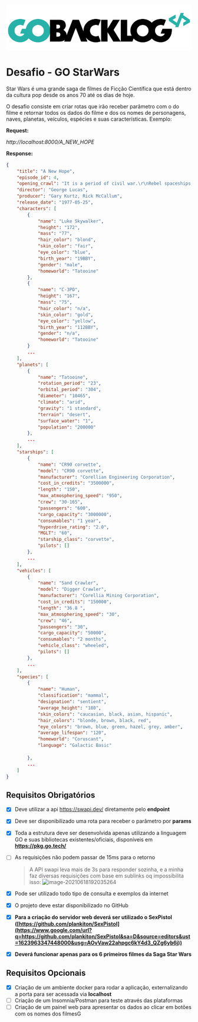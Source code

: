 <img src="img/image1.png" style="background-color: white;border-radius: 5px"/>



# Desafio - GO StarWars



Star Wars é uma grande saga de filmes de Ficção Científica que está dentro da cultura pop desde os anos 70 até os dias de hoje.



O desafio consiste em criar rotas que irão receber parâmetro com o do filme e retornar todos os dados do filme e dos os nomes de personagens, naves, planetas, veículos, espécies e suas características. Exemplo:



**Request:**

*http://localhost:8000/A_NEW_HOPE*



**Response:**

```json
{
    "title": "A New Hope",
    "episode_id": 4,
    "opening_crawl": "It is a period of civil war.\r\nRebel spaceships, striking\r\nfrom a hidden base, have won\r\ntheir first victory against\r\nthe evil Galactic Empire.\r\n\r\nDuring the battle, Rebel\r\nspies managed to steal secret\r\nplans to the Empire's\r\nultimate weapon, the DEATH\r\nSTAR, an armored space\r\nstation with enough power\r\nto destroy an entire planet.\r\n\r\nPursued by the Empire's\r\nsinister agents, Princess\r\nLeia races home aboard her\r\nstarship, custodian of the\r\nstolen plans that can save her\r\npeople and restore\r\nfreedom to the galaxy....",
    "director": "George Lucas",
    "producer": "Gary Kurtz, Rick McCallum",
    "release_date": "1977-05-25",
    "characters": [
        {
            "name": "Luke Skywalker",
            "height": "172",
            "mass": "77",
            "hair_color": "blond",
            "skin_color": "fair",
            "eye_color": "blue",
            "birth_year": "19BBY",
            "gender": "male",
            "homeworld": "Tatooine"
        },
        {
            "name": "C-3PO",
            "height": "167",
            "mass": "75",
            "hair_color": "n/a",
            "skin_color": "gold",
            "eye_color": "yellow",
            "birth_year": "112BBY",
            "gender": "n/a",
            "homeworld": "Tatooine"
        }
        ...
    ],
    "planets": [
        {
            "name": "Tatooine",
            "rotation_period": "23",
            "orbital_period": "304",
            "diameter": "10465",
            "climate": "arid",
            "gravity": "1 standard",
            "terrain": "desert",
            "surface_water": "1",
            "population": "200000"
        },
        ...
    ],
    "starships": [
        {
            "name": "CR90 corvette",
            "model": "CR90 corvette",
            "manufacturer": "Corellian Engineering Corporation",
            "cost_in_credits": "3500000",
            "length": "150",
            "max_atmosphering_speed": "950",
            "crew": "30-165",
            "passengers": "600",
            "cargo_capacity": "3000000",
            "consumables": "1 year",
            "hyperdrive_rating": "2.0",
            "MGLT": "60",
            "starship_class": "corvette",
            "pilots": []
        },
        ...
    ],
    "vehicles": [
        {
            "name": "Sand Crawler",
            "model": "Digger Crawler",
            "manufacturer": "Corellia Mining Corporation",
            "cost_in_credits": "150000",
            "length": "36.8 ",
            "max_atmosphering_speed": "30",
            "crew": "46",
            "passengers": "30",
            "cargo_capacity": "50000",
            "consumables": "2 months",
            "vehicle_class": "wheeled",
            "pilots": []
        },
        ...
    ],
    "species": [
        {
            "name": "Human",
            "classification": "mammal",
            "designation": "sentient",
            "average_height": "180",
            "skin_colors": "caucasian, black, asian, hispanic",
            "hair_colors": "blonde, brown, black, red",
            "eye_colors": "brown, blue, green, hazel, grey, amber",
            "average_lifespan": "120",
            "homeworld": "Coruscant",
            "language": "Galactic Basic"

        },
        ...
    ]
}
```

## Requisitos Obrigatórios

- [X] Deve utilizar a api https://swapi.dev/ diretamente pelo **endpoint**
- [X] Deve ser disponibilizado uma rota para receber o parâmetro por **params**
- [X] Toda a estrutura deve ser desenvolvida apenas utilizando a linguagem GO e suas bibliotecas existentes/oficiais, disponíveis em **https://pkg.go.tech/**
- [ ] As requisições não podem passar de 15ms para o retorno
    
    > A API swapi leva mais de 3s para responder sozinha, e a minha faz diversas requisições com base em sublinks oq impossibilita isso:
    > ![image-20210618192035264](/home/plankiton/.config/Typora/typora-user-images/image-20210618192035264.png)
- [X] Pode ser utilizado todo tipo de consulta e exemplos da internet
- [X] O projeto deve estar disponibilizado no GitHub
- [X] **Para a criação do servidor web deverá ser utilizado o SexPistol ([https://github.com/plankiton/SexPistol](https://www.google.com/url?q=https://github.com/plankiton/SexPistol&sa=D&source=editors&ust=1623963347448000&usg=AOvVaw22ahpgc6kY4d3_QZg6yb6j))**
- [X] **Deverá funcionar apenas para os 6 primeiros filmes da Saga Star Wars**

## Requisitos Opcionais

- [x] Criação de um ambiente docker para rodar a aplicação, externalizando a porta para ser acessada via **localhost**
- [ ] Criação de um Insomnia/Postman para teste através das plataformas
- [ ] Criação de um painel web para apresentar os dados ao clicar em botões com os nomes dos filmesG
